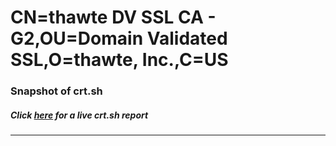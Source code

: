 # CN=thawte DV SSL CA - G2,OU=Domain Validated SSL,O=thawte\, Inc.,C=US
### Snapshot of crt.sh
##### Click [here](https://crt.sh/?serial=0AA66012F1C0B27CE44FFFD057D2A35F) for a live crt.sh report

---
